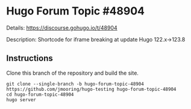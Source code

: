 # Hugo Forum Topic #48904

Details: <https://discourse.gohugo.io/t/48904>

Description: Shortcode for iframe breaking at update Hugo 122.x→123.8

## Instructions

Clone this branch of the repository and build the site.

```text
git clone --single-branch -b hugo-forum-topic-48904 https://github.com/jmooring/hugo-testing hugo-forum-topic-48904
cd hugo-forum-topic-48904
hugo server
```
